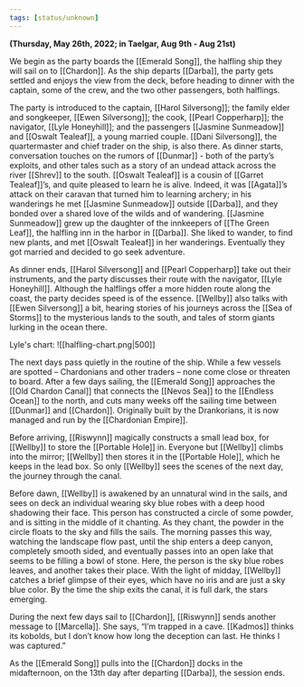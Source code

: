 ```yaml
---
tags: [status/unknown]
---
```


**(Thursday, May 26th, 2022; in Taelgar, Aug 9th - Aug 21st)**

We begin as the party boards the [[Emerald Song]], the halfling ship they will sail on to [[Chardon]]. As the ship departs [[Darba]], the party gets settled and enjoys the view from the deck, before heading to dinner with the captain, some of the crew, and the two other passengers, both halflings.

The party is introduced to the captain, [[Harol Silversong]]; the family elder and songkeeper, [[Ewen Silversong]]; the cook, [[Pearl Copperharp]]; the navigator, [[Lyle Honeyhill]]; and the passengers [[Jasmine Sunmeadow]] and [[Oswalt Tealeaf]], a young married couple. [[Dani Silversong]], the quartermaster and chief trader on the ship, is also there. As dinner starts, conversation touches on the rumors of [[Dunmar]] - both of the party’s exploits, and other tales such as a story of an undead attack across the river [[Shrev]] to the south. [[Oswalt Tealeaf]] is a cousin of [[Garret Tealeaf]]’s, and quite pleased to learn he is alive. Indeed, it was [[Agata]]’s attack on their caravan that turned him to learning archery; in his wanderings he met [[Jasmine Sunmeadow]] outside [[Darba]], and they bonded over a shared love of the wilds and of wandering. [[Jasmine Sunmeadow]] grew up the daughter of the innkeepers of [[The Green Leaf]], the halfling inn in the harbor in [[Darba]]. She liked to wander, to find new plants, and met [[Oswalt Tealeaf]] in her wanderings. Eventually they got married and decided to go seek adventure.

As dinner ends, [[Harol Silversong]] and [[Pearl Copperharp]] take out their instruments, and the party discusses their route with the navigator, [[Lyle Honeyhill]]. Although the halflings offer a more hidden route along the coast, the party decides speed is of the essence. [[Wellby]] also talks with [[Ewen Silversong]] a bit, hearing stories of his journeys across the [[Sea of Storms]] to the mysterious lands to the south, and tales of storm giants lurking in the ocean there. 

Lyle's chart:
![[halfling-chart.png|500]]

The next days pass quietly in the routine of the ship. While a few vessels are spotted – Chardonians and other traders – none come close or threaten to board. After a few days sailing, the [[Emerald Song]] approaches the [[Old Chardon Canal]] that connects the [[Nevos Sea]] to the [[Endless Ocean]] to the north, and cuts many weeks off the sailing time between [[Dunmar]] and [[Chardon]]. Originally built by the Drankorians, it is now managed and run by the [[Chardonian Empire]]. 

Before arriving, [[Riswynn]] magically constructs a small lead box, for [[Wellby]] to store the [[Portable Hole]] in. Everyone but [[Wellby]] climbs into the mirror; [[Wellby]] then stores it in the [[Portable Hole]], which he keeps in the lead box. So only [[Wellby]] sees the scenes of the next day, the journey through the canal.

Before dawn, [[Wellby]] is awakened by an unnatural wind in the sails, and sees on deck an individual wearing sky blue robes with a deep hood shadowing their face. This person has constructed a circle of some powder, and is sitting in the middle of it chanting. As they chant, the powder in the circle floats to the sky and fills the sails. The morning passes this way, watching the landscape flow past, until the ship enters a deep canyon, completely smooth sided, and eventually passes into an open lake that seems to be filling a bowl of stone. Here, the person is the sky blue robes leaves, and another takes their place. With the light of midday, [[Wellby]] catches a brief glimpse of their eyes, which have no iris and are just a sky blue color. By the time the ship exits the canal, it is full dark, the stars emerging. 

During the next few days sail to [[Chardon]], [[Riswynn]] sends another message to [[Marcella]]. She says, “I’m trapped in a cave. [[Kadmos]] thinks its kobolds, but I don’t know how long the deception can last. He thinks I was captured.” 

As the [[Emerald Song]] pulls into the [[Chardon]] docks in the midafternoon, on the 13th day after departing [[Darba]], the session ends. 
